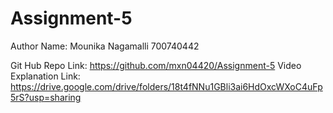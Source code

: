 # Assignment-5

Author Name: Mounika Nagamalli 700740442

Git Hub Repo Link: https://github.com/mxn04420/Assignment-5 
Video Explanation Link: https://drive.google.com/drive/folders/18t4fNNu1GBli3ai6HdOxcWXoC4uFp5rS?usp=sharing

